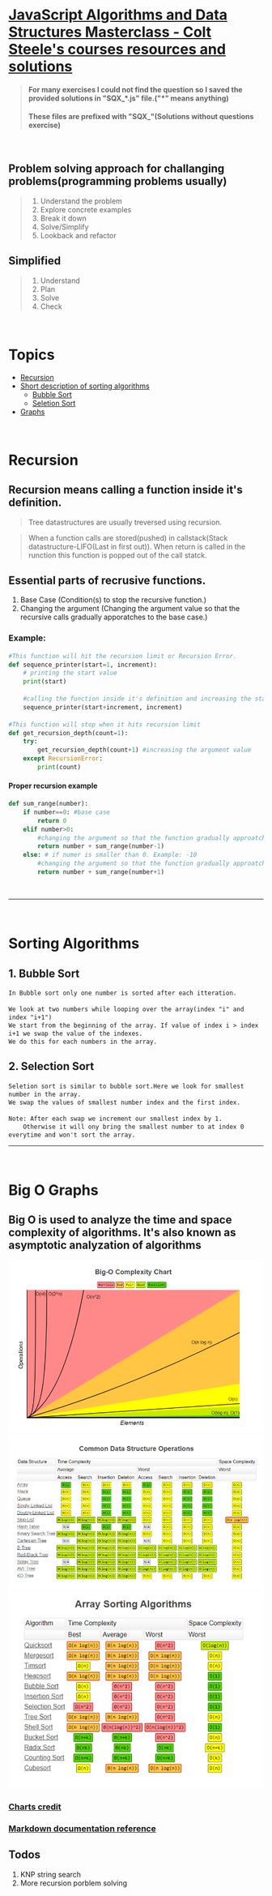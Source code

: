 # [JavaScript Algorithms and Data Structures Masterclass - Colt Steele's courses resources and solutions](https://www.udemy.com/course/js-algorithms-and-data-structures-masterclass/)


>#### For many exercises I could not find the question so I saved the provided solutions in "SQX\_\*.js" file.("\*" means anything)
>#### These files are prefixed with "SQX_"(Solutions without questions exercise)

&nbsp;

## Problem solving approach for challanging problems(programming problems usually)

>1. Understand the problem
>2. Explore concrete examples
>3. Break it down
>4. Solve/Simplify
>5. Lookback and refactor
## Simplified 

>1. Understand
>2. Plan
>3. Solve
>4. Check

&nbsp;

# Topics 
- [Recursion](#recursion)
- [Short description of sorting algorithms](#sorting-algorithms)
  - [Bubble Sort](#1-bubble-sort)
  - [Seletion Sort](#2-selection-sort)
- [Graphs](#big-o-graphs)

&nbsp;

# Recursion

## Recursion means calling a function inside it's definition.

>Tree datastructures are usually treversed using recursion.

>When a function calls are stored(pushed) in callstack(Stack datastructure-LIFO(Last in first out)).
>When return is called in the runction this function is popped out of the call statck.

## Essential parts of recrusive functions.
1. Base Case (Condition(s) to stop the recursive function.)
2. Changing the argument (Changing the argument value so that the recursive calls gradually apporatches to the base case.)
### Example:

```Python
#This function will hit the recursion limit or Recursion Error.
def sequence_printer(start=1, increment):
    # printing the start value
    print(start)

    #calling the function inside it's definition and increasing the start value each time the function is called
    sequence_printer(start+increment, increment)

#This function will stop when it hits recursion limit
def get_recursion_depth(count=1):
    try:
        get_recursion_depth(count+1) #increasing the argument value
    except RecursionError:
        print(count)
```

#### Proper recursion example
```python
def sum_range(number):
    if number==0: #base case
        return 0
    elif number>0:
        #changing the argument so that the function gradually approatches to the base case
        return number + sum_range(number-1)
    else: # if numer is smaller than 0. Example: -10
        #changing the argument so that the function gradually approatches to the base case
        return number + sum_range(number+1)
```

&nbsp;

___

&nbsp;

# Sorting Algorithms
## 1. Bubble Sort
    In Bubble sort only one number is sorted after each itteration.
    
    We look at two numbers while looping over the array(index "i" and index "i+1")
    We start from the beginning of the array. If value of index i > index i+1 we swap the value of the indexes.
    We do this for each numbers in the array.

## 2. Selection Sort
    Seletion sort is similar to bubble sort.Here we look for smallest number in the array.
    We swap the values of smallest number index and the first index.

    Note: After each swap we increment our smallest index by 1.
        Otherwise it will ony bring the smallest number to at index 0 everytime and won't sort the array.

___

&nbsp;

# Big O Graphs

## Big O is used to analyze the time and space complexity of algorithms. It's also known as asymptotic analyzation of algorithms

![Runtime compared with Big O notations.](media/images/big_O_chart.PNG)
![big_O_for_data_structures.PNG](media/images/big_O_for_data_structures.PNG)
![big_O_of_sorting_algorithms.PNG](media/images/big_O_of_sorting_algorithms.PNG)



### [Charts credit](https://www.bigocheatsheet.com/)
### [Markdown documentation reference](https://www.markdownguide.org/extended-syntax/)

## Todos
1. KNP string search
2. More recursion porblem solving